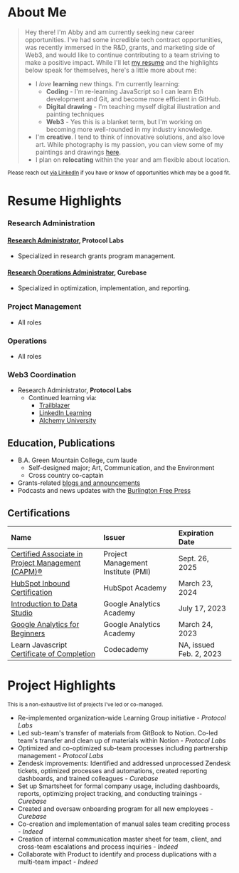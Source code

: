 # About Me
> Hey there! I'm Abby and am currently seeking new career opportunities. I've had some incredible tech contract opportunities, was recently immersed in the R&D, grants, and marketing side of Web3, and would like to continue contributing to a team striving to make a positive impact. While I'll let [my resume](https://drive.google.com/file/d/1omGv3SydPx0UqwKYYUMIUq1jV8TeTsCu/view?usp=share_link) and the highlights below speak for themselves, here's a little more about me:
>  *  I _love_ **learning** new things. I'm currently learning:
>     *  **Coding** - I'm re-learning JavaScript so I can learn Eth development and Git, and become more efficient in GitHub.
>     *  **Digital drawing** - I'm teaching myself digital illustration and painting techniques
>     *  **Web3** - Yes this is a blanket term, but I'm working on becoming more well-rounded in my industry knowledge. 
>  *  I'm **creative**. I tend to think of innovative solutions, and also love art. While photography is my passion, you can view some of my paintings and drawings [here](https://www.instagram.com/asilin_art/).
>  *  I plan on **relocating** within the year and am flexible about location.

<sub> Please reach out [via LinkedIn](https://www.linkedin.com/in/asilinphoto/) if you have or know of opportunities which may be a good fit. </sub>

# Resume Highlights

### Research Administration
#### [Research Administrator](https://www.linkedin.com/in/asilinphoto/), Protocol Labs
*  Specialized in research grants program management.
#### [Research Operations Administrator](https://www.linkedin.com/in/asilinphoto/), Curebase
*  Specialized in optimization, implementation, and reporting.

### Project Management
*   All roles

### Operations 
*   All roles 

### Web3 Coordination
*   Research Administrator, **Protocol Labs**
    *    Continued learning via:
          *    [Trailblazer](https://trailblazer.me/id/asilin)
          *    [LinkedIn Learning](https://www.linkedin.com/in/asilinphoto/details/certifications/)
          *    [Alchemy University](https://university.alchemy.com/)   

## Education, Publications
*   B.A. Green Mountain College, cum laude
    *  Self-designed major; Art, Communication, and the Environment
    *  Cross country co-captain 
*   Grants-related [blogs and announcements](https://research.protocol.ai/authors/abby-silin/)
*   Podcasts and news updates with the [Burlington Free Press](https://muckrack.com/abigail-silin/articles)


## Certifications

| Name         | Issuer            | Expiration Date |
|:-------------|:------------------|:----------------|
| [Certified Associate in Project Management (CAPM)®](https://www.credly.com/badges/cfc0a3ec-6ce8-44eb-82d1-5e9d04c29fc3) | Project Management Institute (PMI) | Sept. 26, 2025 |
| [HubSpot Inbound Certification](https://app.hubspot.com/academy/achievements/cnyqty4x/en/1/abigail-silin/inbound) | HubSpot Academy | March 23, 2024 |
| [Introduction to Data Studio](https://analytics.google.com/analytics/academy/certificate/vrKhisnVT3ynIhbFYFPxCw) | Google Analytics Academy | July 17, 2023 |
| [Google Analytics for Beginners](https://analytics.google.com/analytics/academy/certificate/P9pb_8EhRvaCiPXramsEMw) | Google Analytics Academy | March 24, 2023 |
| Learn Javascript [Certificate of Completion](https://www.codecademy.com/profiles/asilinphoto/certificates/705dcb15de0da4dd9d9fc4f3274b430e) | Codecademy | NA, issued Feb. 2, 2023 |

# Project Highlights
<sub> This is a non-exhaustive list of projects I've led or co-managed. </sub>

*  Re-implemented organization-wide Learning Group initiative - _Protocol Labs_
*  Led sub-team's transfer of materials from GitBook to Notion. Co-led team's transfer and clean up of materials within Notion - _Protocol Labs_
*  Optimized and co-optimized sub-team processes including partnership management - _Protocol Labs_
*  Zendesk improvements: Identified and addressed unprocessed Zendesk tickets, optimized processes and automations, created reporting dashboards, and trained colleagues - _Curebase_
*  Set up Smartsheet for formal company usage, including dashboards, reports, optimizing project tracking, and conducting trainings - _Curebase_
*  Created and oversaw onboarding program for all new employees - _Curebase_
*  Co-creation and implementation of manual sales team crediting process - _Indeed_
*  Creation of internal communication master sheet for team, client, and cross-team escalations and process inquiries - _Indeed_
*  Collaborate with Product to identify and process duplications with a multi-team impact - _Indeed_
